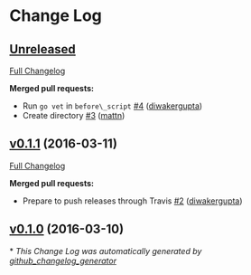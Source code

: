 # Change Log

## [Unreleased](https://github.com/dropbox/dbxcli/tree/HEAD)

[Full Changelog](https://github.com/dropbox/dbxcli/compare/v0.1.1...HEAD)

**Merged pull requests:**

- Run `go vet` in `before\_script` [\#4](https://github.com/dropbox/dbxcli/pull/4) ([diwakergupta](https://github.com/diwakergupta))
- Create directory [\#3](https://github.com/dropbox/dbxcli/pull/3) ([mattn](https://github.com/mattn))

## [v0.1.1](https://github.com/dropbox/dbxcli/tree/v0.1.1) (2016-03-11)
[Full Changelog](https://github.com/dropbox/dbxcli/compare/v0.1.0...v0.1.1)

**Merged pull requests:**

- Prepare to push releases through Travis [\#2](https://github.com/dropbox/dbxcli/pull/2) ([diwakergupta](https://github.com/diwakergupta))

## [v0.1.0](https://github.com/dropbox/dbxcli/tree/v0.1.0) (2016-03-10)


\* *This Change Log was automatically generated by [github_changelog_generator](https://github.com/skywinder/Github-Changelog-Generator)*